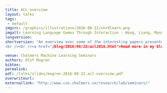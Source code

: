 ```yaml
---
title: ACL overview
layout: talks
tags:
 - default
imgsrc: /graphics/illustrations/2016-08-22/shrdlearn.png
imgalt: Learning Language Games Through Interaction - Wang, Liang, Manning. ACL 2016.
longversion:
shortversion: "An overview over some of the interesting papers presented at ACL this year.
<br /><br /><a href="/blog/2016/08/22/acl2016.html">Read more in my blog!</a>"

venue: Chalmers Machine Learning Seminars
authors: Olof Mogren
bibtex: 
permalink:
pdf: /talks/slides/mogren-2016-09-22-acl-overview.pdf
overwriteurl: 
externallink: "http://www.cse.chalmers.se/research/lab/seminars/"
---
```




